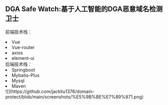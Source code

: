 ## DGA Safe Watch:基于人工智能的DGA恶意域名检测卫士
前端技术栈：
<li>Vue</li>
<li>Vue-router</li>
<li>axios</li>
<li>element-ui</li>
后端技术栈：
<li>Springboot</li>
<li>Mybatis-Plus</li>
<li>Mysql</li>
<li>Maven</li>
![](https://github.com/jackliu1376/domain-protect/blob/main/screenshots/%E5%9B%BE%E7%89%871.png)

